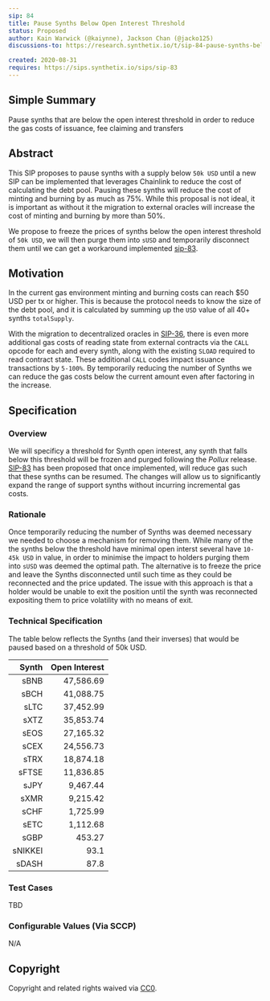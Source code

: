 ```yaml
---
sip: 84
title: Pause Synths Below Open Interest Threshold
status: Proposed
author: Kain Warwick (@kaiynne), Jackson Chan (@jacko125)
discussions-to: https://research.synthetix.io/t/sip-84-pause-synths-below-open-interest-threshold/189

created: 2020-08-31
requires: https://sips.synthetix.io/sips/sip-83
---
```


## Simple Summary

<!--"If you can't explain it simply, you don't understand it well enough." Simply describe the outcome the proposed changes intends to achieve. This should be non-technical and accessible to a casual community member.-->

Pause synths that are below the open interest threshold in order to reduce the gas costs of issuance, fee claiming and transfers

## Abstract

<!--A short (~200 word) description of the proposed change, the abstract should clearly describe the proposed change. This is what *will* be done if the SIP is implemented, not *why* it should be done or *how* it will be done. If the SIP proposes deploying a new contract, write, "we propose to deploy a new contract that will do x".-->

This SIP proposes to pause synths with a supply below `50k USD` until a new SIP can be implemented that leverages Chainlink to reduce the cost of calculating the debt pool. Pausing these synths will reduce the cost of minting and burning by as much as 75%. While this proposal is not ideal, it is important as without it the migration to external oracles will increase the cost of minting and burning by more than 50%.

We propose to freeze the prices of synths below the open interest threshold of `50k USD`, we will then purge them into `sUSD` and temporarily disconnect them until we can get a workaround implemented [sip-83](https://sips.synthetix.io/sips/sip-83).

## Motivation

<!--This is the problem statement. This is the *why* of the SIP. It should clearly explain *why* the current state of the protocol is inadequate.  It is critical that you explain *why* the change is needed, if the SIP proposes changing how something is calculated, you must address *why* the current calculation is innaccurate or wrong. This is not the place to describe how the SIP will address the issue!-->

In the current gas environment minting and burning costs can reach \$50 USD per tx or higher. This is because the protocol needs to know the size of the debt pool, and it is calculated by summing up the `USD` value of all 40+ synths `totalSupply`.

With the migration to decentralized oracles in [SIP-36](https://sips.synthetix.io/sips/sip-36), there is even more additional gas costs of reading state from external contracts via the `CALL` opcode for each and every synth, along with the existing `SLOAD` required to read contract state. These additional `CALL` codes impact issuance transactions by `5-100%`. By temporarily reducing the number of Synths we can reduce the gas costs below the current amount even after factoring in the increase.

## Specification

<!--The specification should describe the syntax and semantics of any new feature, there are five sections
1. Overview
2. Rationale
3. Technical Specification
4. Test Cases
5. Configurable Values
-->

### Overview

<!--This is a high level overview of *how* the SIP will solve the problem. The overview should clearly describe how the new feature will be implemented.-->

We will specificy a threshold for Synth open interest, any synth that falls below this threshold will be frozen and purged following the _Pollux_ release. [SIP-83](https://sips.synthetix.io/sips/sip-83) has been proposed that once implemented, will reduce gas such that these synths can be resumed. The changes will allow us to significantly expand the range of support synths without incurring incremental gas costs.

### Rationale

<!--This is where you explain the reasoning behind how you propose to solve the problem. Why did you propose to implement the change in this way, what were the considerations and trade-offs. The rationale fleshes out what motivated the design and why particular design decisions were made. It should describe alternate designs that were considered and related work. The rationale may also provide evidence of consensus within the community, and should discuss important objections or concerns raised during discussion.-->

Once temporarily reducing the number of Synths was deemed necessary we needed to choose a mechanism for removing them. While many of the the synths below the threshold have minimal open interst several have `10-45k USD` in value, in order to minimise the impact to holders purging them into `sUSD` was deemed the optimal path. The alternative is to freeze the price and leave the Synths disconnected until such time as they could be reconnected and the price updated. The issue with this approach is that a holder would be unable to exit the position until the synth was reconnected expositing them to price volatility with no means of exit.

### Technical Specification

<!--The technical specification should outline the public API of the changes proposed. That is, changes to any of the interfaces Synthetix currently exposes or the creations of new ones.-->

The table below reflects the Synths (and their inverses) that would be paused based on a threshold of 50k USD.

|  Synth   | Open Interest|
|--------:|----------:|
|    sBNB | 47,586.69 |
|    sBCH | 41,088.75 |
|    sLTC | 37,452.99 |
|    sXTZ | 35,853.74 |
|    sEOS | 27,165.32 |
|    sCEX | 24,556.73 |
|    sTRX | 18,874.18 |
|   sFTSE | 11,836.85 |
|    sJPY |  9,467.44 |
|    sXMR |  9,215.42 |
|    sCHF |  1,725.99 |
|    sETC |  1,112.68 |
|    sGBP |    453.27 |
| sNIKKEI |      93.1 |
|   sDASH |      87.8 |

### Test Cases

<!--Test cases for an implementation are mandatory for SIPs but can be included with the implementation..-->

TBD

### Configurable Values (Via SCCP)

<!--Please list all values configurable via SCCP under this implementation.-->

N/A

## Copyright

Copyright and related rights waived via [CC0](https://creativecommons.org/publicdomain/zero/1.0/).

